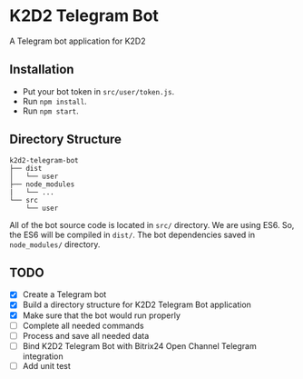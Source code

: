 # K2D2 Telegram Bot
A Telegram bot application for K2D2

## Installation
- Put your bot token in `src/user/token.js`.
- Run `npm install`.
- Run `npm start`.

## Directory Structure
```
k2d2-telegram-bot
├── dist
│   └── user
├── node_modules
|   └── ...
└── src
    └── user
```

All of the bot source code is located in `src/` directory.
We are using ES6. So, the ES6 will be compiled in `dist/`.
The bot dependencies saved in `node_modules/` directory.

## TODO
- [x] Create a Telegram bot
- [x] Build a directory structure for K2D2 Telegram Bot application
- [x] Make sure that the bot would run properly
- [ ] Complete all needed commands
- [ ] Process and save all needed data
- [ ] Bind K2D2 Telegram Bot with Bitrix24 Open Channel Telegram integration
- [ ] Add unit test
